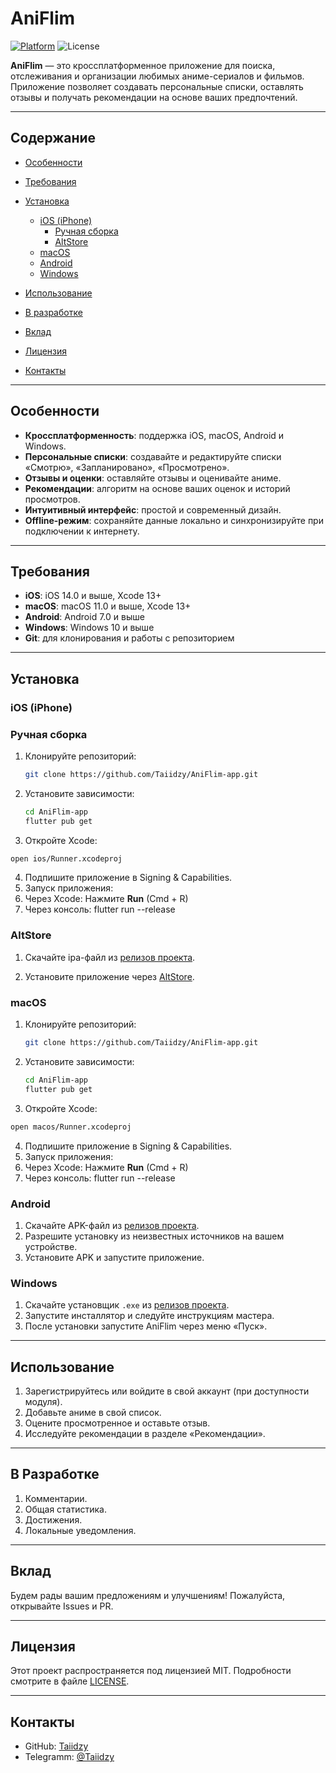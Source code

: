 # AniFlim

[![Platform](https://img.shields.io/badge/platform-iOS%20%7C%20macOS%20%7C%20Android%20%7C%20Windows-blue.svg)](https://github.com/Taiidzy/AniFlim-app)
![License](https://img.shields.io/badge/license-MIT-green.svg)

**AniFlim** — это кроссплатформенное приложение для поиска, отслеживания и организации любимых аниме-сериалов и фильмов. Приложение позволяет создавать персональные списки, оставлять отзывы и получать рекомендации на основе ваших предпочтений.

---

## Содержание

* [Особенности](#особенности)
* [Требования](#требования)
* [Установка](#установка)

  * [iOS (iPhone)](#ios-iphone)
    * [Ручная сборка](#ios-iphone-manual)
    * [AltStore](#ios-iphone-altstore)
  * [macOS](#macos)
  * [Android](#android)
  * [Windows](#windows)
* [Использование](#использование)
* [В разработке](#в-разработке)
* [Вклад](#вклад)
* [Лицензия](#лицензия)
* [Контакты](#контакты)

---

## Особенности

* **Кроссплатформенность**: поддержка iOS, macOS, Android и Windows.
* **Персональные списки**: создавайте и редактируйте списки «Смотрю», «Запланировано», «Просмотрено».
* **Отзывы и оценки**: оставляйте отзывы и оценивайте аниме.
* **Рекомендации**: алгоритм на основе ваших оценок и историй просмотров.
* **Интуитивный интерфейс**: простой и современный дизайн.
* **Offline-режим**: сохраняйте данные локально и синхронизируйте при подключении к интернету.

---

## Требования

* **iOS**: iOS 14.0 и выше, Xcode 13+
* **macOS**: macOS 11.0 и выше, Xcode 13+
* **Android**: Android 7.0 и выше
* **Windows**: Windows 10 и выше
* **Git**: для клонирования и работы с репозиторием

---

## Установка

### iOS (iPhone)

### Ручная сборка

1. Клонируйте репозиторий:

   ```bash
   git clone https://github.com/Taiidzy/AniFlim-app.git
   ```
2. Установите зависимости:

   ```bash
   cd AniFlim-app
   flutter pub get
   ```
3. Откройте Xcode:

  ```bash
  open ios/Runner.xcodeproj
  ```
4. Подпишите приложение в Signing & Capabilities.
5. Запуск приложения:
  1. Через Xcode:
    Нажмите **Run** (Cmd + R)
  2. Через консоль:
  flutter run --release

### AltStore

1. Скачайте ipa-файл из [релизов проекта](https://github.com/Taiidzy/AniFlim-app/releases).

2. Установите приложение через [AltStore](https://altstore.io/).

### macOS

1. Клонируйте репозиторий:

   ```bash
   git clone https://github.com/Taiidzy/AniFlim-app.git
   ```
2. Установите зависимости:

   ```bash
   cd AniFlim-app
   flutter pub get
   ```
3. Откройте Xcode:

  ```bash
  open macos/Runner.xcodeproj
  ```
4. Подпишите приложение в Signing & Capabilities.
5. Запуск приложения:
  1. Через Xcode:
    Нажмите **Run** (Cmd + R)
  2. Через консоль:
  flutter run --release

### Android

1. Скачайте APK-файл из [релизов проекта](https://github.com/Taiidzy/AniFlim-app/releases).
2. Разрешите установку из неизвестных источников на вашем устройстве.
3. Установите APK и запустите приложение.

### Windows

1. Скачайте установщик `.exe` из [релизов проекта](https://github.com/Taiidzy/AniFlim-app/releases).
2. Запустите инсталлятор и следуйте инструкциям мастера.
3. После установки запустите AniFlim через меню «Пуск».

---

## Использование

1. Зарегистрируйтесь или войдите в свой аккаунт (при доступности модуля).
2. Добавьте аниме в свой список.
3. Оцените просмотренное и оставьте отзыв.
4. Исследуйте рекомендации в разделе «Рекомендации».

---

## В Разработке

1. Комментарии.
2. Общая статистика.
3. Достижения.
4. Локальные уведомления.

---

## Вклад

Будем рады вашим предложениям и улучшениям! Пожалуйста, открывайте Issues и PR.

---

## Лицензия

Этот проект распространяется под лицензией MIT. Подробности смотрите в файле [LICENSE](LICENSE).

---

## Контакты

* GitHub: [Taiidzy](https://github.com/Taiidzy)
* Telegramm: [@Taiidzy](https://t.me/taiidzy)
